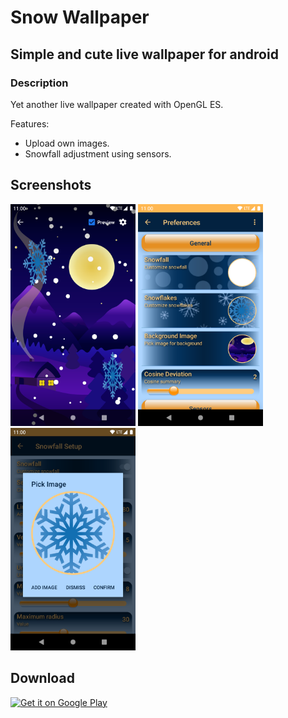 # Snow Wallpaper

## Simple and cute live wallpaper for android

### Description

Yet another live wallpaper created with OpenGL ES.

Features:

- Upload own images.
- Snowfall adjustment using sensors.

## Screenshots

<img src=".github/screenshots/preview.png"
  alt="Screenshot preview" width="200"/>
<img src=".github/screenshots/main_preferences.png"
  alt="Screenshot main preferences" width="200"/>
<img src=".github/screenshots/chooser_dialog.png"
  alt="Screenshot chooser dialog" width="200"/>

## Download

<a href="https://play.google.com/store/apps/details?id=dev.jatzuk.snowwallpaper" target="_blank"><img src="https://play.google.com/intl/en_us/badges/static/images/badges/en_badge_web_generic.png" alt="Get it on Google Play" height="80"></a>

